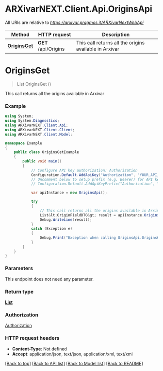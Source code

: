 # ARXivarNEXT.Client.Api.OriginsApi

All URIs are relative to *https://arxivar.pragmos.it/ARXivarNextWebApi*

Method | HTTP request | Description
------------- | ------------- | -------------
[**OriginsGet**](OriginsApi.md#originsget) | **GET** /api/Origins | This call returns all the origins available in Arxivar


<a name="originsget"></a>
# **OriginsGet**
> List<OriginFieldDTO> OriginsGet ()

This call returns all the origins available in Arxivar

### Example
```csharp
using System;
using System.Diagnostics;
using ARXivarNEXT.Client.Api;
using ARXivarNEXT.Client.Client;
using ARXivarNEXT.Client.Model;

namespace Example
{
    public class OriginsGetExample
    {
        public void main()
        {
            // Configure API key authorization: Authorization
            Configuration.Default.AddApiKey("Authorization", "YOUR_API_KEY");
            // Uncomment below to setup prefix (e.g. Bearer) for API key, if needed
            // Configuration.Default.AddApiKeyPrefix("Authorization", "Bearer");

            var apiInstance = new OriginsApi();

            try
            {
                // This call returns all the origins available in Arxivar
                List&lt;OriginFieldDTO&gt; result = apiInstance.OriginsGet();
                Debug.WriteLine(result);
            }
            catch (Exception e)
            {
                Debug.Print("Exception when calling OriginsApi.OriginsGet: " + e.Message );
            }
        }
    }
}
```

### Parameters
This endpoint does not need any parameter.

### Return type

[**List<OriginFieldDTO>**](OriginFieldDTO.md)

### Authorization

[Authorization](../README.md#Authorization)

### HTTP request headers

 - **Content-Type**: Not defined
 - **Accept**: application/json, text/json, application/xml, text/xml

[[Back to top]](#) [[Back to API list]](../README.md#documentation-for-api-endpoints) [[Back to Model list]](../README.md#documentation-for-models) [[Back to README]](../README.md)

